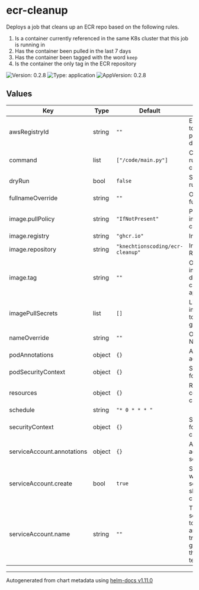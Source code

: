 # ecr-cleanup

Deploys a job that cleans up an ECR repo based on the following rules.
1. Is a container currently referenced in the same K8s cluster that this job is running in
2. Has the container been pulled in the last 7 days
3. Has the container been tagged with the word `keep`
4. Is the container the only tag in the ECR repository

![Version: 0.2.8](https://img.shields.io/badge/Version-0.2.8-informational?style=flat-square) ![Type: application](https://img.shields.io/badge/Type-application-informational?style=flat-square) ![AppVersion: 0.2.8](https://img.shields.io/badge/AppVersion-0.2.8-informational?style=flat-square)

## Values

| Key | Type | Default | Description |
|-----|------|---------|-------------|
| awsRegistryId | string | `""` | ECR Registry ID to override picking the default |
| command | list | `["/code/main.py"]` | Command being run by the cronjob |
| dryRun | bool | `false` | Should the tool run in dryrun |
| fullnameOverride | string | `""` | Override fullname |
| image.pullPolicy | string | `"IfNotPresent"` | Pull Policy for images in cronjob |
| image.registry | string | `"ghcr.io"` | Image Registry |
| image.repository | string | `"knechtionscoding/ecr-cleanup"` | Image Repository |
| image.tag | string | `""` | Overrides the image tag whose default is the chart appVersion. |
| imagePullSecrets | list | `[]` | List of imagePullSecrets to use when getting images |
| nameOverride | string | `""` | Overriding the Name |
| podAnnotations | object | `{}` | Annotations to add to the pod |
| podSecurityContext | object | `{}` | Security Context for Pod |
| resources | object | `{}` | Resources for container in cronjob |
| schedule | string | `"* 0 * * * "` |  |
| securityContext | object | `{}` | Security Context for container in cronjob |
| serviceAccount.annotations | object | `{}` | Annotations to add to the service account |
| serviceAccount.create | bool | `true` | Specifies whether a service account should be created |
| serviceAccount.name | string | `""` | The name of the service account to use. If not set and create is true, a name is generated using the fullname template |

----------------------------------------------
Autogenerated from chart metadata using [helm-docs v1.11.0](https://github.com/norwoodj/helm-docs/releases/v1.11.0)
